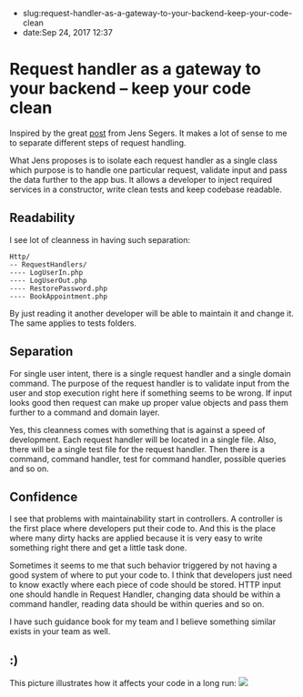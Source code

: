 - slug:request-handler-as-a-gateway-to-your-backend-keep-your-code-clean
- date:Sep 24, 2017 12:37
# Request handler as a gateway to your backend – keep your code clean
Inspired by the great [post](https://jenssegers.com/85/goodbye-controllers-hello-request-handlers) from Jens Segers. It makes a lot of sense to me to separate different steps of request handling.

What Jens proposes is to isolate each request handler as a single class which purpose is to handle one particular request, validate input and pass the data further to the app bus. It allows a developer to inject required services in a constructor, write clean tests and keep codebase readable.

## Readability

I see lot of cleanness in having such separation:
```text
Http/
-- RequestHandlers/
---- LogUserIn.php
---- LogUserOut.php
---- RestorePassword.php
---- BookAppointment.php
```

By just reading it another developer will be able to maintain it and change it. 
The same applies to tests folders.

## Separation

For single user intent, there is a single request handler and a single domain command. The purpose of the request handler is to validate input from the user and stop execution right here if something seems to be wrong. If input looks good then request can make up proper value objects and pass them further to a command and domain layer. 

Yes, this cleanness comes with something that is against a speed of development. Each request handler will be located in a single file. Also, there will be a single test file for the request handler. Then there is a command, command handler, test for command handler, possible queries and so on.

## Confidence

I see that problems with maintainability start in controllers. A controller is the first place where developers put their code to. And this is the place where many dirty hacks are applied because it is very easy to write something right there and get a little task done. 

Sometimes it seems to me that such behavior triggered by not having a good system of where to put your code to. I think that developers just need to know exactly where each piece of code should be stored. HTTP input one should handle in Request Handler, changing data should be within a command handler, reading data should be within queries and so on. 

I have such guidance book for my team and I believe something similar exists in your team as well.


## :)
This picture illustrates how it affects your code in a long run:
![](https://lessthan12ms.com/wp-content/uploads/2017/09/DJNOs__WAAAnlXb.jpg)



